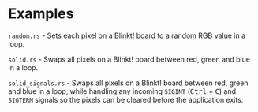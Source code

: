 # Examples

`random.rs` - Sets each pixel on a Blinkt! board to a random RGB value in a loop.

`solid.rs` - Swaps all pixels on a Blinkt! board between red, green and blue in a loop.

`solid_signals.rs` - Swaps all pixels on a Blinkt! board between red, green and blue in a loop, while handling any incoming `SIGINT` (<kbd>Ctrl</kbd> + <kbd>C</kbd>) and `SIGTERM` signals so the pixels can be cleared before the application exits.

